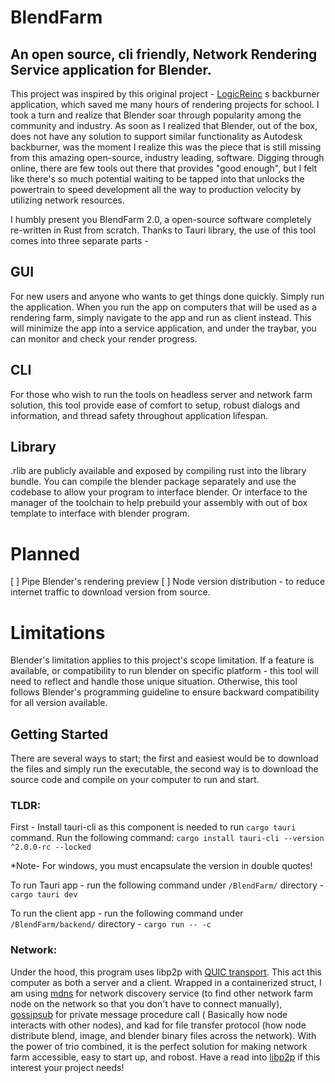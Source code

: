 # BlendFarm

## An open source, cli friendly, Network Rendering Service application for Blender.

This project was inspired by this original project - [LogicReinc](https://github.com/LogicReinc/LogicReinc.BlendFarm)
s backburner application, which saved me many hours of rendering projects for school. I took a turn and realize that Blender soar through popularity among the community and industry. As soon as I realized that Blender, out of the box, does not have any solution to support similar functionality as Autodesk backburner, was the moment I realize this was the piece that is still missing from this amazing open-source, industry leading, software. Digging through online, there are few tools out there that provides "good enough", but I felt like there's so much potential waiting to be tapped into that unlocks the powertrain to speed development all the way to production velocity by utilizing network resources.

I humbly present you BlendFarm 2.0, a open-source software completely re-written in Rust from scratch. Thanks to Tauri library, the use of this tool comes into three separate parts - 
## GUI 
For new users and anyone who wants to get things done quickly. Simply run the application. When you run the app on computers that will be used as a rendering farm, simply navigate to the app and run as client instead. This will minimize the app into a service application, and under the traybar, you can monitor and check your render progress.

## CLI 
For those who wish to run the tools on headless server and network farm solution, this tool provide ease of comfort to setup, robust dialogs and information, and thread safety throughout application lifespan.

## Library
.rlib are publicly available and exposed by compiling rust into the library bundle. You can compile the blender package separately and use the codebase to allow your program to interface blender. Or interface to the manager of the toolchain to help prebuild your assembly with out of box template to interface with blender program.   

# Planned
[ ] Pipe Blender's rendering preview
[ ] Node version distribution - to reduce internet traffic to download version from source.

# Limitations
Blender's limitation applies to this project's scope limitation. If a feature is available, or compatibility to run blender on specific platform - this tool will need to reflect and handle those unique situation. Otherwise, this tool follows Blender's programming guideline to ensure backward compatibility for all version available.

## Getting Started

There are several ways to start; the first and easiest would be to download the files and simply run the executable, the second way is to download the source code and compile on your computer to run and start.

### TLDR:

First - Install tauri-cli as this component is needed to run `cargo tauri` command. Run the following command:
`cargo install tauri-cli --version ^2.0.0-rc --locked`

*Note- For windows, you must encapsulate the version in double quotes!

To run Tauri app - run the following command under `/BlendFarm/` directory - `cargo tauri dev`

To run the client app - run the following command under `/BlendFarm/backend/` directory - `cargo run -- -c`


### Network:

Under the hood, this program uses libp2p with [QUIC transport](https://docs.libp2p.io/concepts/transports/quic/). This act this computer as both a server and a client. Wrapped in a containerized struct, I am using [mdns](https://docs.libp2p.io/concepts/discovery-routing/mdns/) for network discovery service (to find other network farm node on the network so that you don't have to connect manually), [gossipsub]() for private message procedure call ( Basically how node interacts with other nodes), and kad for file transfer protocol (how node distribute blend, image, and blender binary files across the network). With the power of trio combined, it is the perfect solution for making network farm accessible, easy to start up, and robost. Have a read into [libp2p](https://libp2p.io/) if this interest your project needs! 


